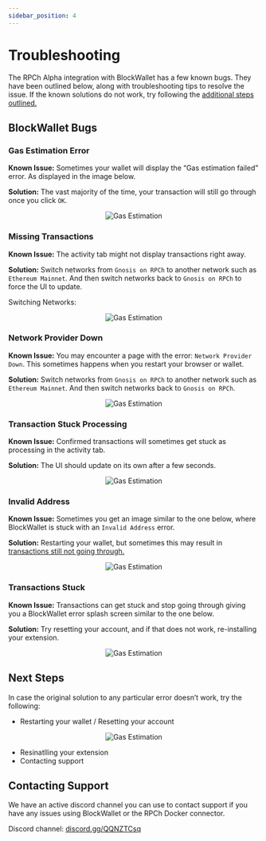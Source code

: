 ```yaml
---
sidebar_position: 4
---
```


# Troubleshooting

The RPCh Alpha integration with BlockWallet has a few known bugs. They have been outlined below, along with troubleshooting tips to resolve the issue. If the known solutions do not work, try following the [additional steps outlined.](./troubleshooting.md#next-steps)

## BlockWallet Bugs

### Gas Estimation Error

**Known Issue:** Sometimes your wallet will display the “Gas estimation failed” error. As displayed in the image below.

**Solution:** The vast majority of the time, your transaction will still go through once you click `OK`.

<p align="center">
  <img src="/img/Gas_Estimation_failed.png" alt="Gas Estimation"/>
</p>


### Missing Transactions

**Known Issue:** The activity tab might not display transactions right away.

**Solution:** Switch networks from `Gnosis on RPCh` to another network such as `Ethereum Mainnet`. And then switch networks back to `Gnosis on RPCh` to force the UI to update. 

Switching Networks:

<p align="center">
  <img src="/img/Switching_Networks.gif" alt="Gas Estimation"/>
</p>

### Network Provider Down

**Known Issue:** You may encounter a page with the error: `Network Provider Down`. This sometimes happens when you restart your browser or wallet.

**Solution:** Switch networks from `Gnosis on RPCh` to another network such as `Ethereum Mainnet`. And then switch networks back to `Gnosis on RPCh`.

<p align="center">
  <img src="/img/Network_provider_down.gif" alt="Gas Estimation"/>
</p>

### Transaction Stuck Processing

**Known Issue:** Confirmed transactions will sometimes get stuck as processing in the activity tab.

**Solution:** The UI should update on its own after a few seconds.

<p align="center">
  <img src="/img/Stuck_Processing.gif" alt="Gas Estimation"/>
</p>

### Invalid Address 

**Known Issue:** Sometimes you get an image similar to the one below, where BlockWallet is stuck with an `Invalid Address` error. 

**Solution:** Restarting your wallet, but sometimes this may result in [transactions still not going through.](./troubleshooting.md#transactions-stuck)

<p align="center">
  <img src="/img/Invalid_address.png" alt="Gas Estimation"/>
</p>

### Transactions Stuck

**Known Issue:** Transactions can get stuck and stop going through giving you a BlockWallet error splash screen similar to the one below.

**Solution:** Try resetting your account, and if that does not work, re-installing your extension.

<p align="center">
  <img src="/img/Tansaction_Stuck.gif" alt="Gas Estimation"/>
</p>

## Next Steps

In case the original solution to any particular error doesn’t work, try the following:

- Restarting your wallet / Resetting your account

<p align="center">
  <img src="/img/Reset_account.gif" alt="Gas Estimation"/>
</p>

- Resinatlling your extension
- Contacting support

## Contacting Support 

We have an active discord channel you can use to contact support if you have any issues using BlockWallet or the RPCh Docker connector.

Discord channel: [discord.gg/QQNZTCsq](https://discord.com/invite/QQNZTCsg)

<!--

---
sidebar_position: 2
---

# Using BlockWallet

BlockWallet is the first wallet to partner with RPCh and integrate with RPCh Alpha! Downloading BlockWallet will give you complete privacy when making transactions on Gnosis. You can download BlockWallet from either the Chrome webstore or GitHub.

**Note:** This version of the integration only uses RPCh Alpha for Gnosis chain transactions. To use RPCh with a different wallet or chain, you can use our Docker connector to run RPCh locally. A guide for this can be found [here.](./Using-RPCh-with-your-own-wallet.md)

## Download from the Chrome Webstore

(**1**) Find the latest BlockWallet release on the Webstore or just click [here.](https://chrome.google.com/webstore/detail/blockwallet-rpch-experime/fhjkaoanopnkfmlahebnoeghlacnimpj)

(**2**) Simply add the extension to your browser

![Chrome store Extension](/img/BlockWallet_chrome_extension4.png)

(**3**) And set up the wallet as prompted

![Setup BlockWallet](/img/BlockWallet_start_up_3.png)

That's all! Make sure to use the network `Gnosis over RPCh` for complete privacy while using the Gnosis chain!

## Download from GitHub

Alternatively, you can download the RPCh integrated release from GitHub.

**Note:** The following instructions are for Chrome, but a similar set of instructions can be followed for any alternative browser.

(**1**) Locate the BlockWallet.zip file in the assets of this [GitHub page](https://github.com/Rpc-h/RPCh/releases/tag/v0.2.1), or click [here](./blockwallet-beta.zip) to download the folder.

![GitHub Assets](/img/GitHub_assets.png)

(**2**) Extract the folder.

(**3**) Go to your browser and open “Extensions”. 

(**4**) Toggle on Developer mode, and press the “load unpacked” button that appears on the top left.

![Extensions](/img/Extensions_chrome2.png)

(**5**) When prompted, select the folder you previously extracted.

(**6**) The BlockWallet setup page should appear.

![Setup BlockWallet](/img/BlockWallet_start_up_3.png)

That’s all! Just set up the wallet as prompted, and all your Gnosis chain transactions will be completely private! Make sure you use the Network `Gnosis on RPCh`.

Here's a short tutorial of the installation process:

<p align="center" style={{"marginRight": "100px", "marginTop": "10px", "marginBottom": "10px"}}>
    <video width="960" frameborder="0" allow="autoplay; fullscreen" allowfullscreen controls >
    <source src="/video/BlockWallet_gitHub.mp4" type="video/mp4"/>
    </video>
</p>

## Test that it works

Once you have added the new Network to your wallet you can test that it is actually working by inspecting your browser wallet. The instructions below show how to do this for Chrome.

(**1**) Go to your browser's extensions page. For chrome you can type the following URL into your search bar: `chrome://extensions/`

(**2**) Locate the hyperlinked text: `service worker`/`background page` at the bottom of your wallet extension. 

![Inspect](/img/Extensions_chrome_inspect.png)

(**3**) With the newly exposed console window open, connect to an exchange such as [SushiSwap](https://www.sushi.com/swap) and see exactly what your wallet is doing, including its interactions with RPCh/HOPR nodes.

![Test](/img/Test.png)

-->